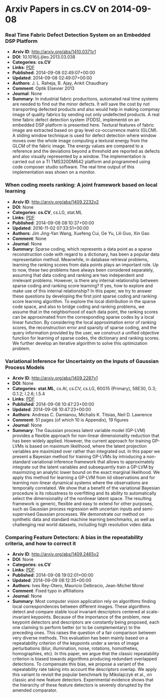 # Arxiv Papers in cs.CV on 2014-09-08
### Real Time Fabric Defect Detection System on an Embedded DSP Platform
- **Arxiv ID**: http://arxiv.org/abs/1410.0371v1
- **DOI**: 10.1016/j.ijleo.2013.03.038
- **Categories**: **cs.CV**
- **Links**: [PDF](http://arxiv.org/pdf/1410.0371v1)
- **Published**: 2014-09-08 02:49:07+00:00
- **Updated**: 2014-09-08 02:49:07+00:00
- **Authors**: J. L. Raheja, B. Ajay, Ankit Chaudhary
- **Comment**: Optik Elsevier 2013
- **Journal**: None
- **Summary**: In industrial fabric productions, automated real time systems are needed to find out the minor defects. It will save the cost by not transporting defected products and also would help in making compmay image of quality fabrics by sending out only undefected products. A real time fabric defect detection system (FDDS), implementd on an embedded DSP platform is presented here. Textural features of fabric image are extracted based on gray level co-occurrence matrix (GLCM). A sliding window technique is used for defect detection where window moves over the whole image computing a textural energy from the GLCM of the fabric image. The energy values are compared to a reference and the deviations beyond a threshold are reported as defects and also visually represented by a window. The implementation is carried out on a TI TMS320DM642 platform and programmed using code composer studio software. The real time output of this implementation was shown on a monitor.



### When coding meets ranking: A joint framework based on local learning
- **Arxiv ID**: http://arxiv.org/abs/1409.2232v2
- **DOI**: None
- **Categories**: **cs.CV**, cs.LG, stat.ML
- **Links**: [PDF](http://arxiv.org/pdf/1409.2232v2)
- **Published**: 2014-09-08 08:10:37+00:00
- **Updated**: 2016-11-02 07:33:51+00:00
- **Authors**: Jim Jing-Yan Wang, Xuefeng Cui, Ge Yu, Lili Guo, Xin Gao
- **Comment**: None
- **Journal**: None
- **Summary**: Sparse coding, which represents a data point as a sparse reconstruction code with regard to a dictionary, has been a popular data representation method. Meanwhile, in database retrieval problems, learning the ranking scores from data points plays an important role. Up to now, these two problems have always been considered separately, assuming that data coding and ranking are two independent and irrelevant problems. However, is there any internal relationship between sparse coding and ranking score learning? If yes, how to explore and make use of this internal relationship? In this paper, we try to answer these questions by developing the first joint sparse coding and ranking score learning algorithm. To explore the local distribution in the sparse code space, and also to bridge coding and ranking problems, we assume that in the neighborhood of each data point, the ranking scores can be approximated from the corresponding sparse codes by a local linear function. By considering the local approximation error of ranking scores, the reconstruction error and sparsity of sparse coding, and the query information provided by the user, we construct a unified objective function for learning of sparse codes, the dictionary and ranking scores. We further develop an iterative algorithm to solve this optimization problem.



### Variational Inference for Uncertainty on the Inputs of Gaussian Process Models
- **Arxiv ID**: http://arxiv.org/abs/1409.2287v1
- **DOI**: None
- **Categories**: **stat.ML**, cs.AI, cs.CV, cs.LG, 60G15 (Primary), 58E30, G.3; G.1.2; I.2.6; I.5.4
- **Links**: [PDF](http://arxiv.org/pdf/1409.2287v1)
- **Published**: 2014-09-08 10:47:23+00:00
- **Updated**: 2014-09-08 10:47:23+00:00
- **Authors**: Andreas C. Damianou, Michalis K. Titsias, Neil D. Lawrence
- **Comment**: 51 pages (of which 10 is Appendix), 19 figures
- **Journal**: None
- **Summary**: The Gaussian process latent variable model (GP-LVM) provides a flexible approach for non-linear dimensionality reduction that has been widely applied. However, the current approach for training GP-LVMs is based on maximum likelihood, where the latent projection variables are maximized over rather than integrated out. In this paper we present a Bayesian method for training GP-LVMs by introducing a non-standard variational inference framework that allows to approximately integrate out the latent variables and subsequently train a GP-LVM by maximizing an analytic lower bound on the exact marginal likelihood. We apply this method for learning a GP-LVM from iid observations and for learning non-linear dynamical systems where the observations are temporally correlated. We show that a benefit of the variational Bayesian procedure is its robustness to overfitting and its ability to automatically select the dimensionality of the nonlinear latent space. The resulting framework is generic, flexible and easy to extend for other purposes, such as Gaussian process regression with uncertain inputs and semi-supervised Gaussian processes. We demonstrate our method on synthetic data and standard machine learning benchmarks, as well as challenging real world datasets, including high resolution video data.



### Comparing Feature Detectors: A bias in the repeatability criteria, and how to correct it
- **Arxiv ID**: http://arxiv.org/abs/1409.2465v2
- **DOI**: None
- **Categories**: **cs.CV**
- **Links**: [PDF](http://arxiv.org/pdf/1409.2465v2)
- **Published**: 2014-09-08 19:02:01+00:00
- **Updated**: 2014-09-09 08:12:35+00:00
- **Authors**: Ives Rey-Otero, Mauricio Delbracio, Jean-Michel Morel
- **Comment**: Fixed typo in affiliations
- **Journal**: None
- **Summary**: Most computer vision application rely on algorithms finding local correspondences between different images. These algorithms detect and compare stable local invariant descriptors centered at scale-invariant keypoints. Because of the importance of the problem, new keypoint detectors and descriptors are constantly being proposed, each one claiming to perform better (or to be complementary) to the preceding ones. This raises the question of a fair comparison between very diverse methods. This evaluation has been mainly based on a repeatability criterion of the keypoints under a series of image perturbations (blur, illumination, noise, rotations, homotheties, homographies, etc). In this paper, we argue that the classic repeatability criterion is biased towards algorithms producing redundant overlapped detections. To compensate this bias, we propose a variant of the repeatability rate taking into account the descriptors overlap. We apply this variant to revisit the popular benchmark by Mikolajczyk et al., on classic and new feature detectors. Experimental evidence shows that the hierarchy of these feature detectors is severely disrupted by the amended comparator.



